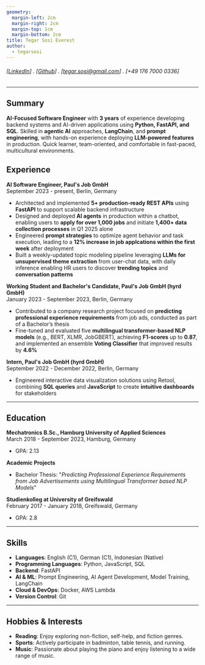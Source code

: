 ```yaml
---
geometry:
  margin-left: 2cm
  margin-right: 2cm
  margin-top: 1cm
  margin-bottom: 2cm
title: Tegar Sosi Everest
author:
  - tegarsosi
---
```


###### [[LinkedIn](linkedin.com/in/tegarsosieverest)] . [[Github](https://github.com/tegarsosi)] . [tegar.sosi@gmail.com] . [+49 176 7000 0336]

---
## Summary
**AI-Focused Software Engineer** with **3 years** of experience developing backend systems and AI-driven applications using **Python, FastAPI, and SQL**. Skilled in **agentic AI** approaches, **LangChain**, and **prompt engineering**, with hands-on experience deploying **LLM-powered features** in production. Quick learner, team-oriented, and comfortable in fast-paced, multicultural environments.

## Experience

**AI Software Engineer, Paul's Job GmbH**  
September 2023 - present, Berlin, Germany

- Architected and implemented **5+ production-ready REST APIs** using **FastAPI** to support scalable backend infrastructure
- Designed and deployed **AI agents** in production within a chatbot, enabling users to **apply for over 1,000 jobs** and initiate **1,400+ data collection processes** in Q1 2025 alone
- Engineered **prompt strategies** to optimize agent behavior and task execution, leading to a **12% increase in job applcations within the first week** after deployment
- Built a weekly-updated topic modeling pipeline leveraging **LLMs for unsupervised theme extraction** from user-chat data, with daily inference enabling HR users to discover **trending topics** and **conversation patterns**

**Working Student and Bachelor's Candidate, Paul's Job GmbH (hyrd GmbH)**   
January 2023 - September 2023, Berlin, Germany

- Contributed to a company research project focused on **predicting professional experience requirements** from job ads, conducted as part of a Bachelor’s thesis
- Fine-tuned and evaluated five **multilingual transformer-based NLP models** (e.g., BERT, XLMR, JobGBERT), achieving **F1-scores** up to **0.87**, and implemented an ensemble **Voting Classifier** that improved results by **4.6%**


**Intern, Paul's Job GmbH (hyrd GmbH)**  
September 2022 - December 2022, Berlin, Germany

- Engineered interactive data visualization solutions using Retool, combining **SQL queries** and **JavaScript** to create **intuitive dashboards** for stakeholders

---

## Education

**Mechatronics B.Sc., Hamburg University of Applied Sciences**  
March 2018 - September 2023, Hamburg, Germany  
- GPA: 2.13

**Academic Projects**  
- Bachelor Thesis: "*Predicting Professional Experience Requirements from Job Advertisements using Multilingual Transformer based NLP Models*"

**Studienkolleg at University of Greifswald**  
February 2017 - January 2018, Greifswald, Germany  
- GPA: 2.8

---

## Skills

- **Languages**: English (C1), German (C1), Indonesian (Native)
- **Programming Languages**: Python, JavaScript, SQL
- **Backend**: FastAPI
- **AI & ML**: Prompt Engineering, AI Agent Development, Model Training, LangChain
- **Cloud & DevOps**: Docker, AWS Lambda
- **Version Control**: Git

---

## Hobbies & Interests

- **Reading**: Enjoy exploring non-fiction, self-help, and fiction genres.
- **Sports**: Actively participate in badminton, table tennis, and running.
- **Music**: Passionate about playing the piano and enjoy listening to a wide range of music.

